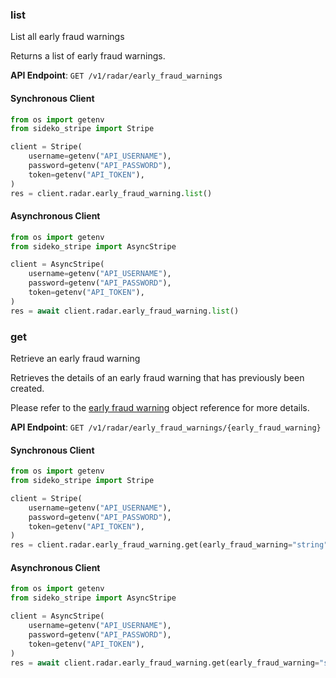 
### list <a name="list"></a>
List all early fraud warnings

<p>Returns a list of early fraud warnings.</p>

**API Endpoint**: `GET /v1/radar/early_fraud_warnings`

#### Synchronous Client

```python
from os import getenv
from sideko_stripe import Stripe

client = Stripe(
    username=getenv("API_USERNAME"),
    password=getenv("API_PASSWORD"),
    token=getenv("API_TOKEN"),
)
res = client.radar.early_fraud_warning.list()
```

#### Asynchronous Client

```python
from os import getenv
from sideko_stripe import AsyncStripe

client = AsyncStripe(
    username=getenv("API_USERNAME"),
    password=getenv("API_PASSWORD"),
    token=getenv("API_TOKEN"),
)
res = await client.radar.early_fraud_warning.list()
```

### get <a name="get"></a>
Retrieve an early fraud warning

<p>Retrieves the details of an early fraud warning that has previously been created. </p>

<p>Please refer to the <a href="#early_fraud_warning_object">early fraud warning</a> object reference for more details.</p>

**API Endpoint**: `GET /v1/radar/early_fraud_warnings/{early_fraud_warning}`

#### Synchronous Client

```python
from os import getenv
from sideko_stripe import Stripe

client = Stripe(
    username=getenv("API_USERNAME"),
    password=getenv("API_PASSWORD"),
    token=getenv("API_TOKEN"),
)
res = client.radar.early_fraud_warning.get(early_fraud_warning="string")
```

#### Asynchronous Client

```python
from os import getenv
from sideko_stripe import AsyncStripe

client = AsyncStripe(
    username=getenv("API_USERNAME"),
    password=getenv("API_PASSWORD"),
    token=getenv("API_TOKEN"),
)
res = await client.radar.early_fraud_warning.get(early_fraud_warning="string")
```
